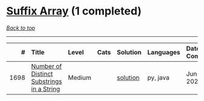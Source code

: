# [Suffix Array](<https://leetcode.com/tag/Suffix-Array/>) (1 completed)

*[Back to top](<../../README.md>)*

------

|    # | Title                                                                                                                  | Level   | Cats   | Solution                                                             | Languages   | Date Complete   |
|-----:|:-----------------------------------------------------------------------------------------------------------------------|:--------|:-------|:---------------------------------------------------------------------|:------------|:----------------|
| 1698 | [Number of Distinct Substrings in a String](<https://leetcode.com/problems/number-of-distinct-substrings-in-a-string>) | Medium  |        | [solution](<../_1698. Number of Distinct Substrings in a String.md>) | py, java    | Jun 01, 2024    |